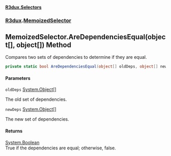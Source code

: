 #### [R3dux.Selectors](R3dux.Selectors.md 'R3dux.Selectors')
### [R3dux](R3dux.Selectors.md#R3dux 'R3dux').[MemoizedSelector](MemoizedSelector.md 'R3dux.MemoizedSelector')

## MemoizedSelector.AreDependenciesEqual(object[], object[]) Method

Compares two sets of dependencies to determine if they are equal.

```csharp
private static bool AreDependenciesEqual(object[] oldDeps, object[] newDeps);
```
#### Parameters

<a name='R3dux.MemoizedSelector.AreDependenciesEqual(object[],object[]).oldDeps'></a>

`oldDeps` [System.Object](https://docs.microsoft.com/en-us/dotnet/api/System.Object 'System.Object')[[]](https://docs.microsoft.com/en-us/dotnet/api/System.Array 'System.Array')

The old set of dependencies.

<a name='R3dux.MemoizedSelector.AreDependenciesEqual(object[],object[]).newDeps'></a>

`newDeps` [System.Object](https://docs.microsoft.com/en-us/dotnet/api/System.Object 'System.Object')[[]](https://docs.microsoft.com/en-us/dotnet/api/System.Array 'System.Array')

The new set of dependencies.

#### Returns
[System.Boolean](https://docs.microsoft.com/en-us/dotnet/api/System.Boolean 'System.Boolean')  
True if the dependencies are equal; otherwise, false.